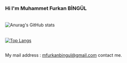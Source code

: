 ### Hi I'm Muhammet Furkan BİNGÜL<br/><br/>  
![Anurag's GitHub stats](https://github-readme-stats.vercel.app/api?username=mfbingul&show_icons=true&theme=highcontrast)<br/><br/>  
[![Top Langs](https://github-readme-stats.vercel.app/api/top-langs/?username=mfbingul&layout=compact)](https://github.com/anuraghazra/github-readme-stats)<br/><br/>

My mail address : mfurkanbingul@gmail.com contact me.


